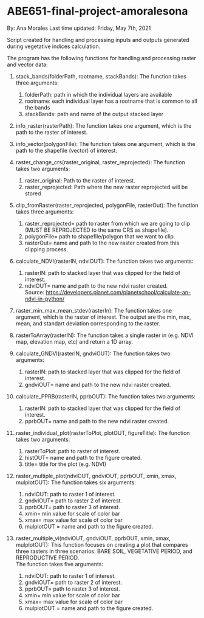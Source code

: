 # ABE651-final-project-amoralesona
By: Ana Morales
Last time updated: Friday, May 7th, 2021

Script created for handling and processing inputs and outputs generated during vegetative indices calculation.

The program has the following functions for handling and processing raster and vector data:

1) stack_bands(folderPath, rootname, stackBands):
	The function takes three arguments:
	1) folderPath: path in which the individual layers are available
	2) rootname: each individual layer has a rootname that is common to all the bands
	3) stackBands: path and name of the output stacked layer

2) info_raster(rasterPath):
	The function takes one argument, which is the path to the raster of interest.

3) info_vector(polygonFile):
	The function takes one argument, which is the path to the shapefile (vector) of interest.
    
4) raster_change_crs(raster_original, raster_reprojected):
	The function takes two arguments:
	1) raster_original: Path to the raster of interest.
	2) raster_reprojected: Path where the new raster reprojected will be stored
   
5) clip_fromRaster(raster_reprojected, polygonFile, rasterOut):
	The function takes three arguments:
    1) raster_reprojected= path to raster from which we are going to clip (MUST BE REPROJECTED to the same CRS as shapefile).
    2) polygonFile= path to shapefile/polygon that we want to clip.
    3) rasterOut= name and path to the new raster created from this clipping process.

6) calculate_NDVI(rasterIN, ndviOUT):
	The function takes two arguments:
    1) rasterIN: path to stacked layer that was clipped for the field of interest.
    2) ndviOUT= name and path to the new ndvi raster created.    
    Source: https://developers.planet.com/planetschool/calculate-an-ndvi-in-python/

7) raster_min_max_mean_stdev(rasterIn):
    The function takes one argument, which is the raster of interest.
    The output are the min, max, mean, and standart deviation corresponding to the raster.
    
8) rasterToArray(rasterIN):
    The function takes a single raster in (e.g. NDVI map, elevation map, etc)
    and return a 1D array.

9) calculate_GNDVI(rasterIN, gndviOUT):
	The function takes two arguments:
	1) rasterIN: path to stacked layer that was clipped for the field of interest.
	2) gndviOUT= name and path to the new ndvi raster created.
	     
10) calculate_PPRB(rasterIN, pprbOUT):
    The function takes two arguments:
    1) rasterIN: path to stacked layer that was clipped for the field of interest.
    2) pprbOUT= name and path to the new ndvi raster created.

11) raster_individual_plot(rasterToPlot, plotOUT, figureTitle):
    The function takes two arguments:
    1) rasterToPlot: path to raster of interest.
    2) histOUT= name and path to the figure created.
    3) title= title for the plot (e.g. NDVI)    

12) raster_multiple_plot(ndviOUT, gndviOUT, pprbOUT, xmin, xmax, mulplotOUT):
    The function takes six arguments:
    1) ndviOUT: path to raster 1 of interest.
    2) gndviOUT= path to raster 2 of interest.
    3) pprbOUT= path to raster 3 of interest.
    4) xmin= min value for scale of color bar
    5) xmax= max value for scale of color bar
    4) mulplotOUT = name and path to the figure created.   

13) raster_multiple_vi(ndviOUT, gndviOUT, pprbOUT, xmin, xmax, mulplotOUT):
    This function focuses on creating a plot that compares three rasters in 
    three scenarios: BARE SOIL, VEGETATIVE PERIOD, and REPRODUCTIVE PERIOD.   
    The function takes five arguments:
    1) ndviOUT: path to raster 1 of interest.
    2) gndviOUT= path to raster 2 of interest.
    3) pprbOUT= path to raster 3 of interest.
    4) xmin= min value for scale of color bar
    5) xmax= max value for scale of color bar    
    6) mulplotOUT = name and path to the figure created.
